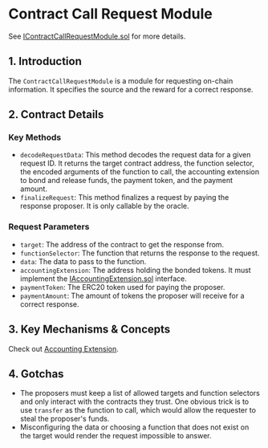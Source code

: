# Contract Call Request Module

See [IContractCallRequestModule.sol](/solidity/interfaces/modules/request/IContractCallRequestModule.sol/interface.IContractCallRequestModule.md) for more details.

## 1. Introduction

The `ContractCallRequestModule` is a module for requesting on-chain information. It specifies the source and the reward for a correct response.

## 2. Contract Details

### Key Methods

- `decodeRequestData`: This method decodes the request data for a given request ID. It returns the target contract address, the function selector, the encoded arguments of the function to call, the accounting extension to bond and release funds, the payment token, and the payment amount.
- `finalizeRequest`: This method finalizes a request by paying the response proposer. It is only callable by the oracle.

### Request Parameters

- `target`: The address of the contract to get the response from.
- `functionSelector`: The function that returns the response to the request.
- `data`: The data to pass to the function.
- `accountingExtension`: The address holding the bonded tokens. It must implement the [IAccountingExtension.sol](/solidity/interfaces/extensions/IAccountingExtension.sol/interface.IAccountingExtension.md) interface.
- `paymentToken`: The ERC20 token used for paying the proposer.
- `paymentAmount`: The amount of tokens the proposer will receive for a correct response.

## 3. Key Mechanisms & Concepts

Check out [Accounting Extension](../../extensions/accounting.md).

## 4. Gotchas

- The proposers must keep a list of allowed targets and function selectors and only interact with the contracts they trust. One obvious trick is to use `transfer` as the function to call, which would allow the requester to steal the proposer's funds.
- Misconfiguring the data or choosing a function that does not exist on the target would render the request impossible to answer.
